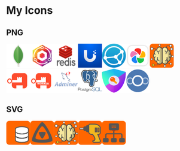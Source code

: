 # My Icons
## PNG
<img src="https://github.com/titan8c3/icons/blob/main/PNG/mongo.png?raw=true" width=64 height=64><img src="https://github.com/titan8c3/icons/blob/main/PNG/NginxPM-logo.png?raw=true" width=64 height=64><img src="https://github.com/titan8c3/icons/blob/main/PNG/Redis-logo.png?raw=true" width=64 height=64><img src="https://github.com/titan8c3/icons/blob/main/PNG/ubiquiti.png?raw=true" width=64 height=64><img src="https://github.com/titan8c3/icons/blob/main/PNG/syncthing.png?raw=true" width=64 height=64><img src="https://github.com/titan8c3/icons/blob/main/PNG/immich.png?raw=true" width=64 height=64><img src="https://github.com/titan8c3/icons/blob/main/PNG/orange-ai3.png?raw=true" width=64 height=64><img src="https://github.com/titan8c3/icons/blob/main/PNG/authentik.png?raw=true" width=64 height=64><img src="https://github.com/titan8c3/icons/blob/main/PNG/authentik_worker.png?raw=true" width=64 height=64><img src="https://github.com/titan8c3/icons/blob/main/PNG/adminer.png?raw=true" width=64 height=64><img src="https://github.com/titan8c3/icons/blob/main/PNG/postgresql.png?raw=true" width=64 height=64><img src="https://github.com/titan8c3/icons/blob/main/PNG/auth.png?raw=true" width=64 height=64><img src="https://github.com/titan8c3/icons/blob/main/PNG/nextcloud_aio.png?raw=true" width=64 height=64>


## SVG
<img src="https://github.com/titan8c3/icons/blob/main/SVG/orange-database.svg" width=64 height=64><img src="https://github.com/titan8c3/icons/blob/main/SVG/orange-jellyfin.svg" width=64 height=64><img src="https://github.com/titan8c3/icons/blob/main/SVG/orange-ai3.svg" width=64 height=64><img src="https://github.com/titan8c3/icons/blob/main/SVG/orange-powertool.svg" width=64 height=64><img src="https://github.com/titan8c3/icons/blob/main/SVG/orange-network.svg" width=64 height=64>

